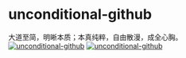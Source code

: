 # unconditional-github
大道至简，明晰本质；本真纯粹，自由散漫，成全心胸。
[![unconditional-github](https://github-readme-stats.vercel.app/api?username=unconditional-github)](https://github.com/anuraghazra/github-readme-stats)
[![unconditional-github](https://github-profile-trophy.vercel.app/?username=unconditional-github)](https://github.com/ryo-ma/github-profile-trophy)
